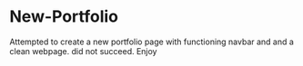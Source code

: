 # New-Portfolio



Attempted to create a new portfolio page with functioning navbar and and a clean webpage. did not succeed. Enjoy
